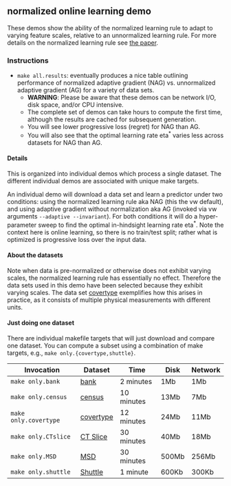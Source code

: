 normalized online learning demo
-------------------------------

These demos show the ability of the normalized learning rule to adapt to
varying feature scales, relative to an unnormalized learning rule.  For
more details on the normalized learning rule see [the paper](http://arxiv.org/abs/1305.6646).

### Instructions ###

- `make all.results`: eventually produces a nice table outlining performance of normalized adaptive gradient (NAG) vs. unnormalized adaptive gradient (AG) for a variety of data sets.
	- **WARNING**: Please be aware that these demos can be network I/O, disk space, and/or CPU intensive.
	- The complete set of demos can take hours to compute the first time, although the results are cached for subsequent generation. 
	- You will see lower progressive loss (regret) for NAG than AG.
	- You will also see that the optimal learning rate eta<sup>*</sup> varies less across datasets for NAG than AG.

#### Details ####

This is organized into individual demos which process a single dataset.  The different individual demos are associated with unique make targets.

An individual demo will download a data set and learn a predictor under two conditions: using the normalized learning rule aka NAG (this the vw default), and using adaptive gradient without normalization aka AG (invoked via vw arguments `--adaptive --invariant`).  For both conditions it will do a hyper-parameter sweep to find the optimal in-hindsight learning rate eta<sup>*</sup>.  Note the context here is online learning, so there is no train/test split; rather what is optimized is progressive loss over the input data.

#### About the datasets ####

Note when data is pre-normalized or otherwise does not exhibit varying scales, the normalized learning rule has essentially no effect.  Therefore the data sets used in this demo have been selected because they exhibit varying scales.  The data set [covertype](http://archive.ics.uci.edu/ml/datasets/Covertype) exemplifies how this arises in practice, as it consists of multiple physical measurements with different units.

#### Just doing one dataset ####

There are individual makefile targets that will just download and compare one dataset.  You can compute a subset using a combination of make targets, e.g., `make only.{covertype,shuttle}`.

Invocation | Dataset | Time | Disk | Network 
--- | --- | --- | --- | ---
`make only.bank` | [bank](http://archive.ics.uci.edu/ml/datasets/Bank+Marketing) | 2 minutes | 1Mb | 1Mb
`make only.census` | [census](http://archive.ics.uci.edu/ml/datasets/Census-Income+(KDD)) | 10 minutes | 13Mb | 7Mb
`make only.covertype` | [covertype](http://archive.ics.uci.edu/ml/datasets/Covertype) | 12 minutes | 24Mb | 11Mb
`make only.CTslice` | [CT Slice](http://archive.ics.uci.edu/ml/datasets/Relative+location+of+CT+slices+on+axial+axis) | 30 minutes | 40Mb | 18Mb
`make only.MSD` | [MSD](http://archive.ics.uci.edu/ml/datasets/YearPredictionMSD) | 30 minutes | 500Mb | 256Mb
`make only.shuttle` | [Shuttle](http://archive.ics.uci.edu/ml/datasets/Statlog+(Shuttle)) | 1 minute | 600Kb | 300Kb 

